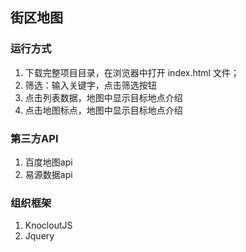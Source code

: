 ## 街区地图

### 运行方式
1. 下载完整项目目录，在浏览器中打开 index.html 文件；
2. 筛选：输入关键字，点击筛选按钮
3. 点击列表数据，地图中显示目标地点介绍
4. 点击地图标点，地图中显示目标地点介绍

### 第三方API
1. 百度地图api
2. 易源数据api

### 组织框架
1. KnocloutJS
2. Jquery